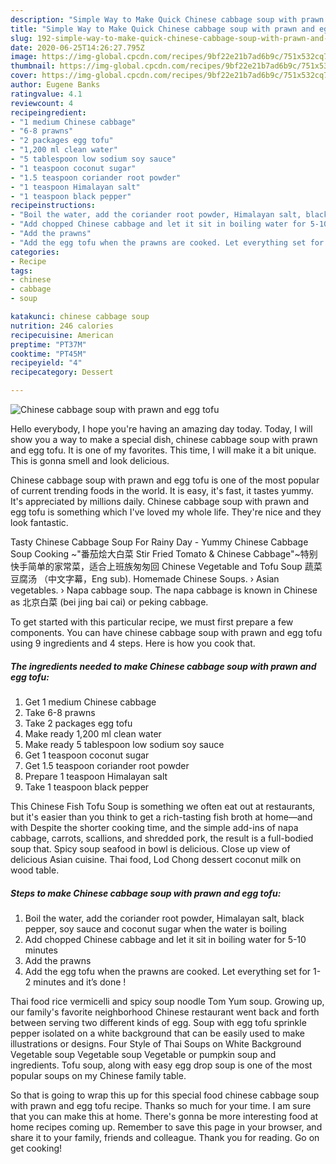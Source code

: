 ```yaml
---
description: "Simple Way to Make Quick Chinese cabbage soup with prawn and egg tofu"
title: "Simple Way to Make Quick Chinese cabbage soup with prawn and egg tofu"
slug: 192-simple-way-to-make-quick-chinese-cabbage-soup-with-prawn-and-egg-tofu
date: 2020-06-25T14:26:27.795Z
image: https://img-global.cpcdn.com/recipes/9bf22e21b7ad6b9c/751x532cq70/chinese-cabbage-soup-with-prawn-and-egg-tofu-recipe-main-photo.jpg
thumbnail: https://img-global.cpcdn.com/recipes/9bf22e21b7ad6b9c/751x532cq70/chinese-cabbage-soup-with-prawn-and-egg-tofu-recipe-main-photo.jpg
cover: https://img-global.cpcdn.com/recipes/9bf22e21b7ad6b9c/751x532cq70/chinese-cabbage-soup-with-prawn-and-egg-tofu-recipe-main-photo.jpg
author: Eugene Banks
ratingvalue: 4.1
reviewcount: 4
recipeingredient:
- "1 medium Chinese cabbage"
- "6-8 prawns"
- "2 packages egg tofu"
- "1,200 ml clean water"
- "5 tablespoon low sodium soy sauce"
- "1 teaspoon coconut sugar"
- "1.5 teaspoon coriander root powder"
- "1 teaspoon Himalayan salt"
- "1 teaspoon black pepper"
recipeinstructions:
- "Boil the water, add the coriander root powder, Himalayan salt, black pepper, soy sauce and coconut sugar when the water is boiling"
- "Add chopped Chinese cabbage and let it sit in boiling water for 5-10 minutes"
- "Add the prawns"
- "Add the egg tofu when the prawns are cooked. Let everything set for 1-2 minutes and it’s done !"
categories:
- Recipe
tags:
- chinese
- cabbage
- soup

katakunci: chinese cabbage soup 
nutrition: 246 calories
recipecuisine: American
preptime: "PT37M"
cooktime: "PT45M"
recipeyield: "4"
recipecategory: Dessert

---
```



![Chinese cabbage soup with prawn and egg tofu](https://img-global.cpcdn.com/recipes/9bf22e21b7ad6b9c/751x532cq70/chinese-cabbage-soup-with-prawn-and-egg-tofu-recipe-main-photo.jpg)

Hello everybody, I hope you're having an amazing day today. Today, I will show you a way to make a special dish, chinese cabbage soup with prawn and egg tofu. It is one of my favorites. This time, I will make it a bit unique. This is gonna smell and look delicious.

Chinese cabbage soup with prawn and egg tofu is one of the most popular of current trending foods in the world. It is easy, it's fast, it tastes yummy. It's appreciated by millions daily. Chinese cabbage soup with prawn and egg tofu is something which I've loved my whole life. They're nice and they look fantastic.

Tasty Chinese Cabbage Soup For Rainy Day - Yummy Chinese Cabbage Soup Cooking ~&#34;番茄烩大白菜 Stir Fried Tomato &amp; Chinese Cabbage&#34;~特别快手简单的家常菜，适合上班族匆匆回 Chinese Vegetable and Tofu Soup 蔬菜豆腐汤 （中文字幕，Eng sub). Homemade Chinese Soups. › Asian vegetables. › Napa cabbage soup. The napa cabbage is known in Chinese as 北京白菜 (bei jing bai cai) or peking cabbage.


To get started with this particular recipe, we must first prepare a few components. You can have chinese cabbage soup with prawn and egg tofu using 9 ingredients and 4 steps. Here is how you cook that.

<!--inarticleads1-->

##### The ingredients needed to make Chinese cabbage soup with prawn and egg tofu:

1. Get 1 medium Chinese cabbage
1. Take 6-8 prawns
1. Take 2 packages egg tofu
1. Make ready 1,200 ml clean water
1. Make ready 5 tablespoon low sodium soy sauce
1. Get 1 teaspoon coconut sugar
1. Get 1.5 teaspoon coriander root powder
1. Prepare 1 teaspoon Himalayan salt
1. Take 1 teaspoon black pepper


This Chinese Fish Tofu Soup is something we often eat out at restaurants, but it&#39;s easier than you think to get a rich-tasting fish broth at home—and with Despite the shorter cooking time, and the simple add-ins of napa cabbage, carrots, scallions, and shredded pork, the result is a full-bodied soup that. Spicy soup seafood in bowl is delicious. Close up view of delicious Asian cuisine. Thai food, Lod Chong dessert coconut milk on wood table. 

<!--inarticleads2-->

##### Steps to make Chinese cabbage soup with prawn and egg tofu:

1. Boil the water, add the coriander root powder, Himalayan salt, black pepper, soy sauce and coconut sugar when the water is boiling
1. Add chopped Chinese cabbage and let it sit in boiling water for 5-10 minutes
1. Add the prawns
1. Add the egg tofu when the prawns are cooked. Let everything set for 1-2 minutes and it’s done !


Thai food rice vermicelli and spicy soup noodle Tom Yum soup. Growing up, our family&#39;s favorite neighborhood Chinese restaurant went back and forth between serving two different kinds of egg. Soup with egg tofu sprinkle pepper isolated on a white background that can be easily used to make illustrations or designs. Four Style of Thai Soups on White Background Vegetable soup Vegetable soup Vegetable or pumpkin soup and ingredients. Tofu soup, along with easy egg drop soup is one of the most popular soups on my Chinese family table. 

So that is going to wrap this up for this special food chinese cabbage soup with prawn and egg tofu recipe. Thanks so much for your time. I am sure that you can make this at home. There's gonna be more interesting food at home recipes coming up. Remember to save this page in your browser, and share it to your family, friends and colleague. Thank you for reading. Go on get cooking!
